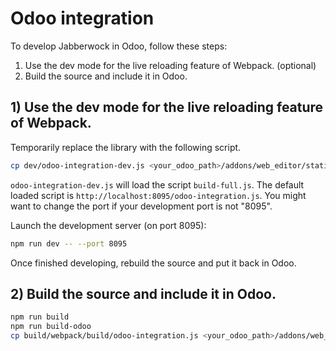 # Odoo integration

To develop Jabberwock in Odoo, follow these steps:
1) Use the dev mode for the live reloading feature of Webpack. (optional)
2) Build the source and include it in Odoo.

## 1) Use the dev mode for the live reloading feature of Webpack.

Temporarily replace the library with the following script.
```bash
cp dev/odoo-integration-dev.js <your_odoo_path>/addons/web_editor/static/lib/jabberwock/jabberwock.js
```
`odoo-integration-dev.js` will load the script `build-full.js`.
The default loaded script is `http://localhost:8095/odoo-integration.js`.
You might want to change the port if your development port is not "8095".

Launch the development server (on port 8095):
```bash
npm run dev -- --port 8095
```

Once finished developing, rebuild the source and put it back in Odoo.

## 2) Build the source and include it in Odoo.

```bash
npm run build
npm run build-odoo
cp build/webpack/build/odoo-integration.js <your_odoo_path>/addons/web_editor/static/lib/jabberwock/jabberwock.js
```
